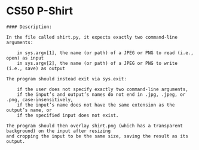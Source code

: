 
# CS50 P-Shirt

    #### Description:

    In the file called shirt.py, it expects exactly two command-line arguments:

        in sys.argv[1], the name (or path) of a JPEG or PNG to read (i.e., open) as input
        in sys.argv[2], the name (or path) of a JPEG or PNG to write (i.e., save) as output

    The program should instead exit via sys.exit:

        if the user does not specify exactly two command-line arguments,
        if the input’s and output’s names do not end in .jpg, .jpeg, or .png, case-insensitively,
        if the input’s name does not have the same extension as the output’s name, or
        if the specified input does not exist.

    The program should then overlay shirt.png (which has a transparent background) on the input after resizing 
    and cropping the input to be the same size, saving the result as its output.
    
        